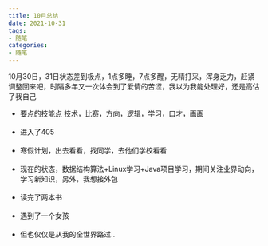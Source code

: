 ```yaml
---
title: 10月总结
date: 2021-10-31
tags:
- 随笔
categories: 
- 随笔
---
```

10月30日，31日状态差到极点，1点多睡，7点多醒，无精打采，浑身乏力，赶紧调整回来吧，时隔多年又一次体会到了爱情的苦涩，我以为我能处理好，还是高估了我自己
<!-- more -->
- 要点的技能点 技术，比赛，方向，逻辑，学习，口才，画画<br/><br/>
- 进入了405<br/><br/>
- 寒假计划，出去看看，找同学，去他们学校看看<br/><br/>
- 现在的状态，数据结构算法+Linux学习+Java项目学习，期间关注业界动向，学习新知识，另外，我想接外包<br/><br/>
- 读完了两本书<br/><br/>
- 遇到了一个女孩<br/><br/>
- 但也仅仅是从我的全世界路过..